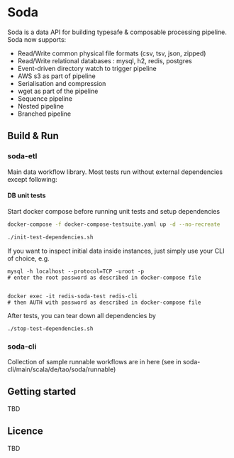# Soda

Soda is a data API for building typesafe & composable processing pipeline. Soda now supports:

- Read/Write common physical file formats (csv, tsv, json, zipped)
- Read/Write relational databases : mysql, h2, redis, postgres
- Event-driven directory watch to trigger pipeline
- AWS s3 as part of pipeline
- Serialisation and compression
- wget as part of the pipeline
- Sequence pipeline
- Nested pipeline
- Branched pipeline

## Build & Run

### soda-etl

Main data workflow library. Most tests run without external dependencies except following:

#### DB unit tests

Start docker compose before running unit tests and setup dependencies

```sh
docker-compose -f docker-compose-testsuite.yaml up -d --no-recreate

./init-test-dependencies.sh
```

If you want to inspect initial data inside instances, just simply use your CLI of choice, e.g.

```shell
mysql -h localhost --protocol=TCP -uroot -p
# enter the root password as described in docker-compose file


docker exec -it redis-soda-test redis-cli
# then AUTH with password as described in docker-compose file
```

After tests, you can tear down all dependencies by 

```shell
./stop-test-dependencies.sh
```


### soda-cli

Collection of sample runnable workflows are in here (see in soda-cli/main/scala/de/tao/soda/runnable)


## Getting started

TBD

## Licence

TBD
